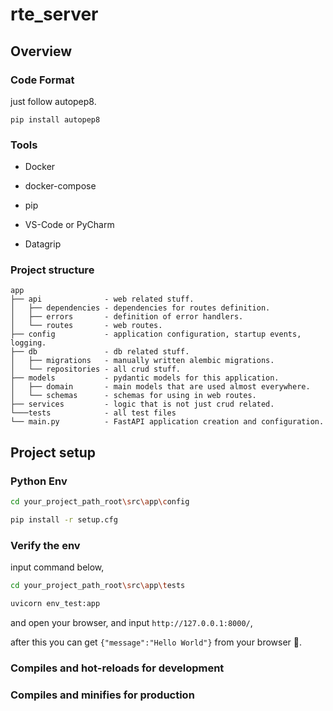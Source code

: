 # rte_server

## Overview

### Code Format

just follow autopep8.

```
pip install autopep8
```

### Tools

* Docker

* docker-compose

* pip

* VS-Code or PyCharm

* Datagrip


### Project structure

```
app
├── api              - web related stuff.
│   ├── dependencies - dependencies for routes definition.
│   ├── errors       - definition of error handlers.
│   └── routes       - web routes.
├── config           - application configuration, startup events, logging.
├── db               - db related stuff.
│   ├── migrations   - manually written alembic migrations.
│   └── repositories - all crud stuff.
├── models           - pydantic models for this application.
│   ├── domain       - main models that are used almost everywhere.
│   └── schemas      - schemas for using in web routes.
├── services         - logic that is not just crud related.
└───tests            - all test files
└── main.py          - FastAPI application creation and configuration.
```

## Project setup

### Python Env

```bash
cd your_project_path_root\src\app\config

pip install -r setup.cfg

```


### Verify the env
input command below,

```bash
cd your_project_path_root\src\app\tests

uvicorn env_test:app

```
and open your browser, and input `http://127.0.0.1:8000/`,

after this you can get ` {"message":"Hello World"} ` from your browser 🎉.


### Compiles and hot-reloads for development


### Compiles and minifies for production

